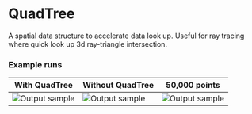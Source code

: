 # QuadTree
A spatial data structure to accelerate data look up. Useful for ray tracing where quick look up 3d ray-triangle intersection. 
### Example runs
| With QuadTree  | Without QuadTree | 50,000 points |
| ------------- | ------------- | ------------- |
| ![Output sample](https://github.com/DharshanV/QuadTree/blob/master/Examples/example1.gif)  | ![Output sample](https://github.com/DharshanV/QuadTree/blob/master/Examples/example2.gif)  | ![Output sample](https://github.com/DharshanV/QuadTree/blob/master/Examples/example3.gif)
